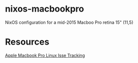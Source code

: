 # nixos-macbookpro
NixOS configuration for a mid-2015 Macboo Pro retina 15" (11,5)

# Resources

[Apple Macbook Pro Linux Isse Tracking](https://teamsammut.com/blog/2015/09/apple-macbook-pro-linux-issue-tracking.html)
